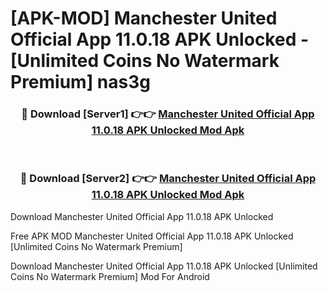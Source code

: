 # [APK-MOD] Manchester United Official App 11.0.18 APK Unlocked - [Unlimited Coins No Watermark Premium] nas3g



<div align="center">
<h3>🔴 Download [Server1] 👉👉 <a href="https://momento.my/?title=Manchester_United_Official_App_11.0.18_APK_Unlocked">Manchester United Official App 11.0.18 APK Unlocked Mod Apk</a></h3><br>

<h3>🔴 Download [Server2] 👉👉 <a href="https://momento.my/?title=Manchester_United_Official_App_11.0.18_APK_Unlocked">Manchester United Official App 11.0.18 APK Unlocked Mod Apk</a></h3>
</div>



Download Manchester United Official App 11.0.18 APK Unlocked 

Free APK MOD Manchester United Official App 11.0.18 APK Unlocked [Unlimited Coins No Watermark Premium]

Download Manchester United Official App 11.0.18 APK Unlocked [Unlimited Coins No Watermark Premium] Mod For Android
